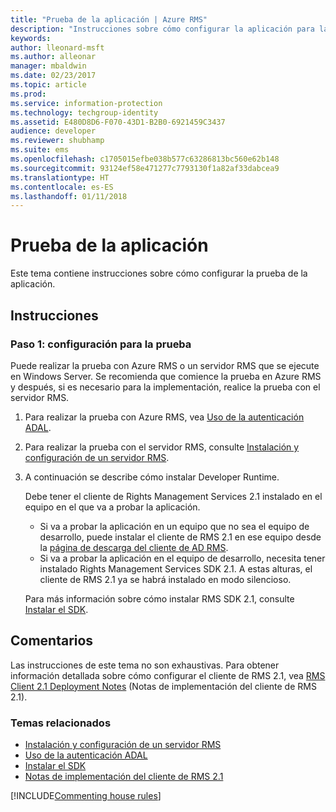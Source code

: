 ```yaml
---
title: "Prueba de la aplicación | Azure RMS"
description: "Instrucciones sobre cómo configurar la aplicación para las pruebas."
keywords: 
author: lleonard-msft
ms.author: alleonar
manager: mbaldwin
ms.date: 02/23/2017
ms.topic: article
ms.prod: 
ms.service: information-protection
ms.technology: techgroup-identity
ms.assetid: E480D8D6-F070-43D1-B2B0-6921459C3437
audience: developer
ms.reviewer: shubhamp
ms.suite: ems
ms.openlocfilehash: c1705015efbe038b577c63286813bc560e62b148
ms.sourcegitcommit: 93124ef58e471277c7793130f1a82af33dabcea9
ms.translationtype: HT
ms.contentlocale: es-ES
ms.lasthandoff: 01/11/2018
---
```

# <a name="testing-your-application"></a>Prueba de la aplicación

Este tema contiene instrucciones sobre cómo configurar la prueba de la aplicación.

## <a name="instructions"></a>Instrucciones

### <a name="step-1-setup-for-testing"></a>Paso 1: configuración para la prueba

Puede realizar la prueba con Azure RMS o un servidor RMS que se ejecute en Windows Server. Se recomienda que comience la prueba en Azure RMS y después, si es necesario para la implementación, realice la prueba con el servidor RMS.

1. Para realizar la prueba con Azure RMS, vea [Uso de la autenticación ADAL](how-to-use-adal-authentication.md).
2. Para realizar la prueba con el servidor RMS, consulte [Instalación y configuración de un servidor RMS](how-to-install-and-configure-an-rms-server.md).
3. A continuación se describe cómo instalar Developer Runtime.

   Debe tener el cliente de Rights Management Services 2.1 instalado en el equipo en el que va a probar la aplicación.
   - Si va a probar la aplicación en un equipo que no sea el equipo de desarrollo, puede instalar el cliente de RMS 2.1 en ese equipo desde la [página de descarga del cliente de AD RMS](http://www.microsoft.com/en-us/download/details.aspx?id=38396).
   - Si va a probar la aplicación en el equipo de desarrollo, necesita tener instalado Rights Management Services SDK 2.1. A estas alturas, el cliente de RMS 2.1 ya se habrá instalado en modo silencioso.

    Para más información sobre cómo instalar RMS SDK 2.1, consulte [Instalar el SDK](install-the-rms-sdk.md).

## <a name="remarks"></a>Comentarios

Las instrucciones de este tema no son exhaustivas. Para obtener información detallada sobre cómo configurar el cliente de RMS 2.1, vea [RMS Client 2.1 Deployment Notes](https://technet.microsoft.com/en-us/library/jj159267(WS.10).aspx) (Notas de implementación del cliente de RMS 2.1).

### <a name="related-topics"></a>Temas relacionados

* [Instalación y configuración de un servidor RMS](how-to-install-and-configure-an-rms-server.md)
* [Uso de la autenticación ADAL](how-to-use-adal-authentication.md)
* [Instalar el SDK](install-the-rms-sdk.md)
* [Notas de implementación del cliente de RMS 2.1](https://technet.microsoft.com/en-us/library/jj159267(WS.10).aspx)

[!INCLUDE[Commenting house rules](../includes/houserules.md)]